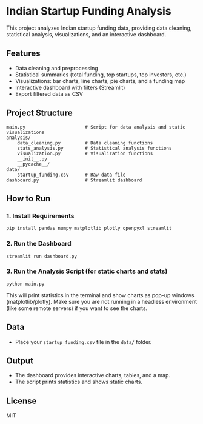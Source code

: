 # Indian Startup Funding Analysis

This project analyzes Indian startup funding data, providing data cleaning, statistical analysis, visualizations, and an interactive dashboard.

## Features
- Data cleaning and preprocessing
- Statistical summaries (total funding, top startups, top investors, etc.)
- Visualizations: bar charts, line charts, pie charts, and a funding map
- Interactive dashboard with filters (Streamlit)
- Export filtered data as CSV

## Project Structure
```
main.py                      # Script for data analysis and static visualizations
analysis/
    data_cleaning.py         # Data cleaning functions
    stats_analysis.py        # Statistical analysis functions
    visualization.py         # Visualization functions
    __init__.py
    __pycache__/
data/
    startup_funding.csv      # Raw data file
dashboard.py                 # Streamlit dashboard
```

## How to Run

### 1. Install Requirements
```
pip install pandas numpy matplotlib plotly openpyxl streamlit
```

### 2. Run the Dashboard
```
streamlit run dashboard.py
```


### 3. Run the Analysis Script (for static charts and stats)
```
python main.py
```
This will print statistics in the terminal and show charts as pop-up windows (matplotlib/plotly). Make sure you are not running in a headless environment (like some remote servers) if you want to see the charts.

## Data
- Place your `startup_funding.csv` file in the `data/` folder.

## Output
- The dashboard provides interactive charts, tables, and a map.
- The script prints statistics and shows static charts.

## License
MIT
